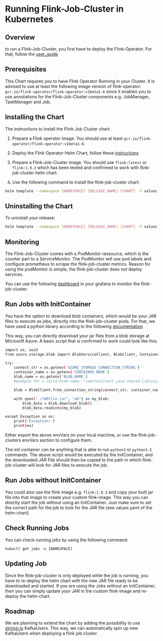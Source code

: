 # Running Flink-Job-Cluster in Kubernetes

## Overview

to run a Flink-Job-Cluster, you first have to deploy the Flink-Operator. For that, follow the [user_guide](https://github.com/GoogleCloudPlatform/flink-on-k8s-operator/blob/master/docs/user_guide.md)

## Prerequisites

This Chart requires you to have Flink Operator Running in your Cluster.
It is advised to use at least the following image version of flink-operator: ```gcr.io/flink-operator/flink-operator:v1beta1-6```
since it enables you to use annotations for the Flink-Job-Cluster components e.g. JobManager, TaskManager and Job.

## Installing the Chart

The instructions to install the Flink Job Cluster chart:

1. Prepare a Flink operator image. You should use at least ```gcr.io/flink-operator/flink-operator:v1beta1-6```.

2. Deploy the Flink Operator Helm Chart, follow these [instructions](https://github.com/GoogleCloudPlatform/flink-on-k8s-operator/tree/master/helm-chart/flink-operator)

3. Prepare a Flink-Job-Cluster image. You should use ```flink:latest``` or ```flink:1.9.3``` which has been tested and confirmed to work with flink-job-cluster helm chart.

3. Use the following command to install the flink-job-cluster chart:

  ```bash
  helm template --namespace [NAMESPACE] [RELEASE_NAME] [CHART] -f values.yaml |kubectl apply -f -
  ```

## Uninstalling the Chart

To uninstall your release:

  ```bash
  helm template --namespace [NAMESPACE] [RELEASE_NAME] [CHART] -f values.yaml |kubectl delete -f -
  ```

## Monitoring

The Flink-Job-Cluster comes with a PodMonitor ressource, which is the counter part to a ServiceMonitor.
The PodMonitor will use pod labels and configure prometheus to scrape the flink-job-cluster metrics. Reason for using the podMonitor is simple, the flink-job-cluster does not deploy services.

You can use the following [dashboard](https://grafana.com/grafana/dashboards/10369) in your grafana to monitor the flink-job-cluster.

## Run Jobs with InitContainer

You have the option to download blob containers, which would be your JAR files to execute as jobs, directly into the flink-job-cluster pods.
For that, we have used a python library according to the following [documentation](https://docs.microsoft.com/de-de/azure/storage/blobs/storage-quickstart-blobs-python)

This way, you can directly download your jar files from a blob storage at Microsoft Azure.
A basic script that is confirmed to work could look like this:

```bash
import os, uuid
from azure.storage.blob import BlobServiceClient, BlobClient, ContainerClient

try:
    connect_str = os.getenv('AZURE_STORAGE_CONNECTION_STRING')
    container_name = os.getenv('CONTAINER_NAME')
    blob_name = os.getenv('BLOB_NAME')
    #example for a valid blob name: "com/test/test-java-shared-library/0.1.0-SNAPSHOT/test-java-shared-library.jar"

    blob = BlobClient.from_connection_string(connect_str, container_name, blob_name)

    with open("./JARfile.jar", "wb") as my_blob:
        blob_data = blob.download_blob()
        blob_data.readinto(my_blob)

except Exception as ex:
    print('Exception:')
    print(ex)
```
Either export the above envVars on your local machine, or use the flink-job-clusters envVars section to configure them.

The init container can be anything that is able to run ```python3``` or ```python3.5``` commands.
The above script would be executed by the InitContainer, and the downloaded JAR File should then be copied to the path in which flink-job-cluster will look for JAR files to execute the job.

## Run Jobs without InitContainer

You could also use the flink image e.g. ```flink:1.9.3``` and copy your built jar file into that image to create your custom flink-image. This way you can directly start the job without using an InitContainer. Just make sure to set the correct path for the job to look for the JAR file (see values.yaml of the helm-chart).

## Check Running Jobs

You can check running jobs by using the following command:

```kubectl get jobs -n [NAMESPACE]```

## Updating Job

Since the flink-job-cluster is only deployed while the job is running, you have to re-deploy the helm chart with the new JAR file ready to be downloaded and started.
If you are using the Jobs without an InitContainer, then you can simply update your JAR in the custom flink-image and re-deploy the helm-chart.

## Roadmap

We are planning to extend the chart by adding the possibility to use [strimzi.io](https://strimzi.io/) KafkaUsers. This way, we can automatically spin up new KafkaUsers when deploying a flink job cluster.

